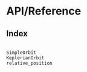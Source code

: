 # API/Reference

## Index

```@index
```

```@docs
SimpleOrbit
KeplerianOrbit
relative_position
```
